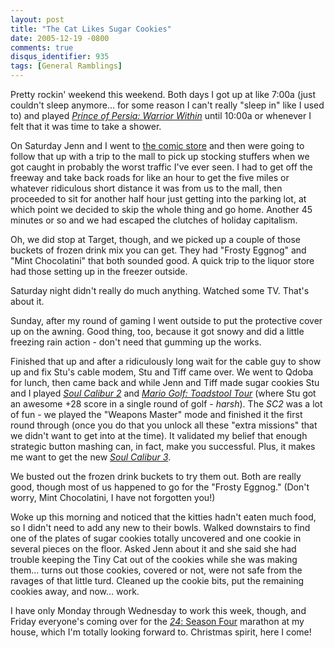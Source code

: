 ```yaml
---
layout: post
title: "The Cat Likes Sugar Cookies"
date: 2005-12-19 -0800
comments: true
disqus_identifier: 935
tags: [General Ramblings]
---
```

Pretty rockin' weekend this weekend. Both days I got up at like 7:00a
(just couldn't sleep anymore... for some reason I can't really "sleep
in" like I used to) and played [*Prince of Persia: Warrior
Within*](http://www.amazon.com/exec/obidos/ASIN/B0002CHJ3C/mhsvortex)
until 10:00a or whenever I felt that it was time to take a shower.

 On Saturday Jenn and I went to [the comic store](http://www.tfaw.com)
and then were going to follow that up with a trip to the mall to pick up
stocking stuffers when we got caught in probably the worst traffic I've
ever seen. I had to get off the freeway and take back roads for like an
hour to get the five miles or whatever ridiculous short distance it was
from us to the mall, then proceeded to sit for another half hour just
getting into the parking lot, at which point we decided to skip the
whole thing and go home. Another 45 minutes or so and we had escaped the
clutches of holiday capitalism.

 Oh, we did stop at Target, though, and we picked up a couple of those
buckets of frozen drink mix you can get. They had "Frosty Eggnog" and
"Mint Chocolatini" that both sounded good. A quick trip to the liquor
store had those setting up in the freezer outside.

 Saturday night didn't really do much anything. Watched some TV. That's
about it.

 Sunday, after my round of gaming I went outside to put the protective
cover up on the awning. Good thing, too, because it got snowy and did a
little freezing rain action - don't need that gumming up the works.

 Finished that up and after a ridiculously long wait for the cable guy
to show up and fix Stu's cable modem, Stu and Tiff came over. We went to
Qdoba for lunch, then came back and while Jenn and Tiff made sugar
cookies Stu and I played [*Soul Calibur
2*](http://www.amazon.com/exec/obidos/ASIN/B00008H2IW/mhsvortex) and
[*Mario Golf: Toadstool
Tour*](http://www.amazon.com/exec/obidos/ASIN/B00009PS22/mhsvortex)
(where Stu got an awesome +28 score in a single round of golf -
*harsh*). The *SC2* was a lot of fun - we played the "Weapons Master"
mode and finished it the first round through (once you do that you
unlock all these "extra missions" that we didn't want to get into at the
time). It validated my belief that enough strategic button mashing can,
in fact, make you successful. Plus, it makes me want to get the new
[*Soul Calibur
3*](http://www.amazon.com/exec/obidos/ASIN/B000935256/mhsvortex).

 We busted out the frozen drink buckets to try them out. Both are really
good, though most of us happened to go for the "Frosty Eggnog." (Don't
worry, Mint Chocolatini, I have not forgotten you!)

 Woke up this morning and noticed that the kitties hadn't eaten much
food, so I didn't need to add any new to their bowls. Walked downstairs
to find one of the plates of sugar cookies totally uncovered and one
cookie in several pieces on the floor. Asked Jenn about it and she said
she had trouble keeping the Tiny Cat out of the cookies while she was
making them... turns out those cookies, covered or not, were not safe
from the ravages of that little turd. Cleaned up the cookie bits, put
the remaining cookies away, and now... work.

 I have only Monday through Wednesday to work this week, though, and
Friday everyone's coming over for the [*24*: Season
Four](http://www.amazon.com/exec/obidos/ASIN/B000B837XI/mhsvortex)
marathon at my house, which I'm totally looking forward to. Christmas
spirit, here I come!
